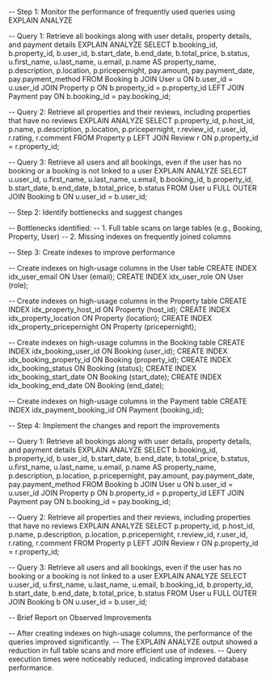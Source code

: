 -- Step 1: Monitor the performance of frequently used queries using EXPLAIN ANALYZE

-- Query 1: Retrieve all bookings along with user details, property details, and payment details
EXPLAIN ANALYZE
SELECT b.booking_id, b.property_id, b.user_id, b.start_date, b.end_date, b.total_price, b.status,
       u.first_name, u.last_name, u.email,
       p.name AS property_name, p.description, p.location, p.pricepernight,
       pay.amount, pay.payment_date, pay.payment_method
FROM Booking b
JOIN User u ON b.user_id = u.user_id
JOIN Property p ON b.property_id = p.property_id
LEFT JOIN Payment pay ON b.booking_id = pay.booking_id;

-- Query 2: Retrieve all properties and their reviews, including properties that have no reviews
EXPLAIN ANALYZE
SELECT p.property_id, p.host_id, p.name, p.description, p.location, p.pricepernight,
       r.review_id, r.user_id, r.rating, r.comment
FROM Property p
LEFT JOIN Review r ON p.property_id = r.property_id;

-- Query 3: Retrieve all users and all bookings, even if the user has no booking or a booking is not linked to a user
EXPLAIN ANALYZE
SELECT u.user_id, u.first_name, u.last_name, u.email,
       b.booking_id, b.property_id, b.start_date, b.end_date, b.total_price, b.status
FROM User u
FULL OUTER JOIN Booking b ON u.user_id = b.user_id;

-- Step 2: Identify bottlenecks and suggest changes

-- Bottlenecks identified:
-- 1. Full table scans on large tables (e.g., Booking, Property, User)
-- 2. Missing indexes on frequently joined columns

-- Step 3: Create indexes to improve performance

-- Create indexes on high-usage columns in the User table
CREATE INDEX idx_user_email ON User (email);
CREATE INDEX idx_user_role ON User (role);

-- Create indexes on high-usage columns in the Property table
CREATE INDEX idx_property_host_id ON Property (host_id);
CREATE INDEX idx_property_location ON Property (location);
CREATE INDEX idx_property_pricepernight ON Property (pricepernight);

-- Create indexes on high-usage columns in the Booking table
CREATE INDEX idx_booking_user_id ON Booking (user_id);
CREATE INDEX idx_booking_property_id ON Booking (property_id);
CREATE INDEX idx_booking_status ON Booking (status);
CREATE INDEX idx_booking_start_date ON Booking (start_date);
CREATE INDEX idx_booking_end_date ON Booking (end_date);

-- Create indexes on high-usage columns in the Payment table
CREATE INDEX idx_payment_booking_id ON Payment (booking_id);

-- Step 4: Implement the changes and report the improvements

-- Query 1: Retrieve all bookings along with user details, property details, and payment details
EXPLAIN ANALYZE
SELECT b.booking_id, b.property_id, b.user_id, b.start_date, b.end_date, b.total_price, b.status,
       u.first_name, u.last_name, u.email,
       p.name AS property_name, p.description, p.location, p.pricepernight,
       pay.amount, pay.payment_date, pay.payment_method
FROM Booking b
JOIN User u ON b.user_id = u.user_id
JOIN Property p ON b.property_id = p.property_id
LEFT JOIN Payment pay ON b.booking_id = pay.booking_id;

-- Query 2: Retrieve all properties and their reviews, including properties that have no reviews
EXPLAIN ANALYZE
SELECT p.property_id, p.host_id, p.name, p.description, p.location, p.pricepernight,
       r.review_id, r.user_id, r.rating, r.comment
FROM Property p
LEFT JOIN Review r ON p.property_id = r.property_id;

-- Query 3: Retrieve all users and all bookings, even if the user has no booking or a booking is not linked to a user
EXPLAIN ANALYZE
SELECT u.user_id, u.first_name, u.last_name, u.email,
       b.booking_id, b.property_id, b.start_date, b.end_date, b.total_price, b.status
FROM User u
FULL OUTER JOIN Booking b ON u.user_id = b.user_id;

-- Brief Report on Observed Improvements

-- After creating indexes on high-usage columns, the performance of the queries improved significantly.
-- The EXPLAIN ANALYZE output showed a reduction in full table scans and more efficient use of indexes.
-- Query execution times were noticeably reduced, indicating improved database performance.


